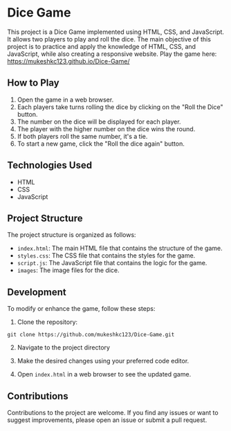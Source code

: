 # Dice Game

This project is a Dice Game implemented using HTML, CSS, and JavaScript. It allows two players to play and roll the dice. The main objective of this project is to practice and apply the knowledge of HTML, CSS, and JavaScript, while also creating a responsive website.
Play the game here: https://mukeshkc123.github.io/Dice-Game/

## How to Play

1. Open the game in a web browser.
2. Each players take turns rolling the dice by clicking on the "Roll the Dice" button.
3. The number on the dice will be displayed for each player.
4. The player with the higher number on the dice wins the round.
5. If both players roll the same number, it's a tie.
7. To start a new game, click the "Roll the dice again" button.

## Technologies Used

- HTML
- CSS
- JavaScript

## Project Structure

The project structure is organized as follows:

- `index.html`: The main HTML file that contains the structure of the game.
- `styles.css`: The CSS file that contains the styles for the game.
- `script.js`: The JavaScript file that contains the logic for the game.
- `images`: The image files for the dice.

## Development

To modify or enhance the game, follow these steps:

1. Clone the repository:

```
git clone https://github.com/mukeshkc123/Dice-Game.git
```

2. Navigate to the project directory

3. Make the desired changes using your preferred code editor.

4. Open `index.html` in a web browser to see the updated game.

## Contributions

Contributions to the project are welcome. If you find any issues or want to suggest improvements, please open an issue or submit a pull request.
